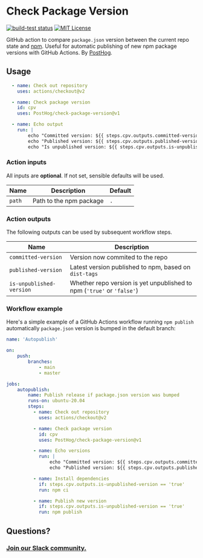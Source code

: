 # Check Package Version

[![build-test status](https://github.com/PostHog/check-package-version/workflows/build-test/badge.svg)](https://github.com/actions/typescript-action/actions)
[![MIT License](https://img.shields.io/badge/License-MIT-red.svg)](https://opensource.org/licenses/MIT)

GitHub action to compare `package.json` version between the current repo state and [npm](https://npmjs.com). Useful for automatic publishing of new npm package versions with GitHub Actions. By [PostHog](https://posthog.com).

## Usage

```yml
  - name: Check out repository
    uses: actions/checkout@v2

  - name: Check package version
    id: cpv
    uses: PostHog/check-package-version@v1

  - name: Echo output
    run: |
        echo "Committed version: ${{ steps.cpv.outputs.committed-version }}"
        echo "Published version: ${{ steps.cpv.outputs.published-version }}"
        echo "Is unpublished version: ${{ steps.cpv.outputs.is-unpublished-version }}"
```

### Action inputs

All inputs are **optional**. If not set, sensible defaults will be used.

| Name | Description | Default |
| --- | --- | --- |
| `path` | Path to the npm package | `.` |

### Action outputs

The following outputs can be used by subsequent workflow steps.

| Name | Description |
| --- | --- |
| `committed-version` | Version now commited to the repo |
| `published-version` | Latest version published to npm, based on `dist-tags` |
| `is-unpublished-version` | Whether repo version is yet unpublished to npm (`'true'` or `'false'`) |

### Workflow example

Here's a simple example of a GitHub Actions workflow running `npm publish` automatically `package.json` version is bumped in the default branch:

```yml
name: 'Autopublish'

on:
    push:
        branches:
            - main
            - master

jobs:
    autopublish:
        name: Publish release if package.json version was bumped
        runs-on: ubuntu-20.04
        steps:
          - name: Check out repository
            uses: actions/checkout@v2

          - name: Check package version
            id: cpv
            uses: PostHog/check-package-version@v1

          - name: Echo versions
            run: |
                echo "Committed version: ${{ steps.cpv.outputs.committed-version }}"
                echo "Published version: ${{ steps.cpv.outputs.published-version }}"

          - name: Install dependencies
            if: steps.cpv.outputs.is-unpublished-version == 'true'
            run: npm ci

          - name: Publish new version
            if: steps.cpv.outputs.is-unpublished-version == 'true'
            run: npm publish
```

## Questions?

### [Join our Slack community.](posthog.com/slack)
